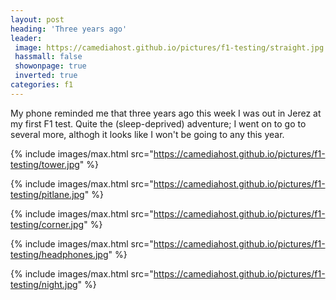 ```yaml
---
layout: post
heading: 'Three years ago'
leader:
 image: https://camediahost.github.io/pictures/f1-testing/straight.jpg
 hassmall: false
 showonpage: true
 inverted: true
categories: f1
---
```


My phone reminded me that three years ago this week I was out in Jerez at my first F1 test. Quite the (sleep-deprived) adventure; I went on to go to several more, althogh it looks like I won't be going to any this year.

{% include images/max.html src="https://camediahost.github.io/pictures/f1-testing/tower.jpg" %}

{% include images/max.html src="https://camediahost.github.io/pictures/f1-testing/pitlane.jpg" %}

{% include images/max.html src="https://camediahost.github.io/pictures/f1-testing/corner.jpg" %}

{% include images/max.html src="https://camediahost.github.io/pictures/f1-testing/headphones.jpg" %}

{% include images/max.html src="https://camediahost.github.io/pictures/f1-testing/night.jpg" %}